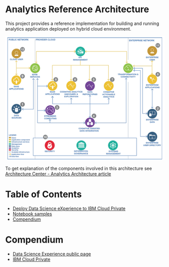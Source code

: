 # Analytics Reference Architecture
This project provides a reference implementation for building and running analytics application deployed on hybrid cloud environment.

![](docs/analytics-ra.png)

To get explanation of the components involved in this architecture see [Architecture Center - Analytics Architecture article](https://www.ibm.com/devops/method/content/architecture/dataAnalyticsArchitecture)

# Table of Contents
* [Deploy Data Science eXperience to IBM Cloud Private](docs/dsx-local-icp.md)
* [Notebook samples](jupyter-notebooks/README.md)
* [Compendium](#compendium)

# Compendium
* [Data Science Experience public page](https://datascience.ibm.com/)
* [IBM Cloud Private]()
